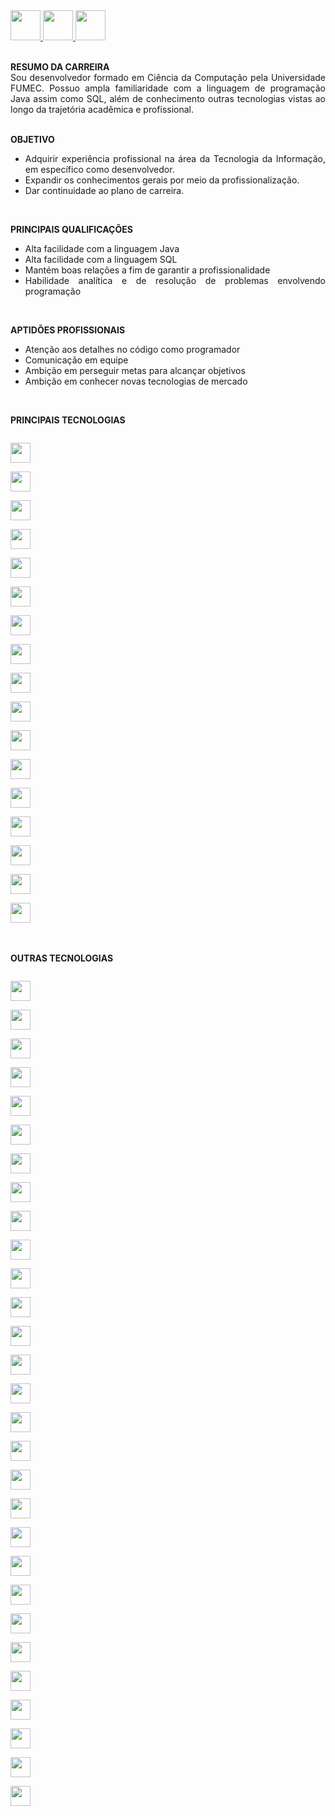 <a href="https://github.com/Edd002">
  <img src="https://cdn-icons-png.flaticon.com/512/733/733609.png" width="48px" height="48px">
</a>

<a href="mailto:edduarddollima@gmail.com">
  <img src="https://cdn-icons.flaticon.com/png/512/3178/premium/3178158.png?token=exp=1647477920~hmac=54cc0debe24e519597f50a9372074dac" width="48px" height="48px">
</a>

<a href="https://www.linkedin.com/in/eduardo-augusto-lima-pereira/">
  <img src="https://cdn-icons-png.flaticon.com/512/1384/1384014.png" width="48px" height="48px">
</a>

<br />
<br />

<div align="justify">
 
**RESUMO DA CARREIRA**
<br />
  Sou desenvolvedor formado em Ciência da Computação pela Universidade FUMEC. Possuo ampla familiaridade com a linguagem de programação Java assim como SQL, além de conhecimento outras tecnologias vistas ao longo da trajetória acadêmica e profissional.
<br /><br />

**OBJETIVO**
  - Adquirir experiência profissional na área da Tecnologia da Informação, em específico como desenvolvedor.
  - Expandir os conhecimentos gerais por meio da profissionalização.
  - Dar continuidade ao plano de carreira.
<br />

**PRINCIPAIS QUALIFICAÇÕES**
  - Alta facilidade com a linguagem Java
  - Alta facilidade com a linguagem SQL
  - Mantém boas relações a fim de garantir a profissionalidade
  - Habilidade analítica e de resolução de problemas envolvendo programação
<br />

**APTIDÕES PROFISSIONAIS**
- Atenção aos detalhes no código como programador
- Comunicação em equipe
- Ambição em perseguir metas para alcançar objetivos
- Ambição em conhecer novas tecnologias de mercado

</div>

<br />

**PRINCIPAIS TECNOLOGIAS**

<code>
<img height="32" src="https://cdn.iconscout.com/icon/free/png-512/java-60-1174953.png">
</code>

<code>
<img height="32" src="https://cdn.iconscout.com/icon/free/png-512/mysql-12-556000.png">
</code>

<code>
<img height="32" src="https://cdn.iconscout.com/icon/free/png-512/github-84-436555.png">
</code>

<code>
<img height="32" src="https://cdn.iconscout.com/icon/free/png-256/eclipse-14-282371.png">
</code>

<code>
<img height="32" src="https://cdn.iconscout.com/icon/free/png-256/spring-16-283031.png">
</code>

<code>
<img height="32" src="https://avatars0.githubusercontent.com/u/7658037?v=3&s=200">
</code>

<code>
<img height="32" src="https://upload.wikimedia.org/wikipedia/commons/thumb/9/9a/Visual_Studio_Code_1.35_icon.svg/512px-Visual_Studio_Code_1.35_icon.svg.png">
</code>

<code>
<img height="32" src="https://cdn.iconscout.com/icon/free/png-256/flutter-2038877-1720090.png">
</code>

<code>
<img height="32" src="https://upload.wikimedia.org/wikipedia/commons/7/7e/Dart-logo.png">
</code>

<code>
<img height="32" src="https://cdn.iconscout.com/icon/free/png-512/html-2752158-2284975.png">
</code>

<code>
<img height="32" src="https://cdn.iconscout.com/icon/free/png-512/css-2749248-2284638.png">
</code>

<code>
<img height="32" src="https://cdn.iconscout.com/icon/free/png-512/javascript-2038874-1720087.png">
</code>

<code>
<img height="32" src="https://cdn.iconscout.com/icon/free/png-256/bootstrap-6-1175203.png">
</code>

<code>
<img height="32" src="https://cdn.iconscout.com/icon/premium/png-256-thumb/json-file-2330566-1950407.png">
</code>

<code>
<img height="32" src="https://static1.smartbear.co/soapui/media/images/stories/homepage/features/soapui-logo.png">
</code>

<code>
<img height="32" src="https://cdn.iconscout.com/icon/free/png-256/linux-21-1174928.png">
</code>

<code>
<img height="32" src="https://cdn.iconscout.com/icon/free/png-256/jira-282222.png">
</code>

<br />
<br />

**OUTRAS TECNOLOGIAS**

<code>
<img height="32" src="https://cdn.iconscout.com/icon/free/png-512/sql-4-190807.png">
</code>

<code>
<img height="32" src="https://cdn.iconscout.com/icon/free/png-512/c-57-1175191.png">
</code>

<code>
<img height="32" src="https://cdn.iconscout.com/icon/free/png-512/c-sharp-2-569585.png">
</code>

<code>
<img height="32" src="https://cdn.iconscout.com/icon/free/png-512/python-2-226051.png">
</code>

<code>
<img height="32" src="https://upload.wikimedia.org/wikipedia/commons/thumb/3/38/Jupyter_logo.svg/207px-Jupyter_logo.svg.png">
</code>

<code>
<img height="32" src="https://upload.wikimedia.org/wikipedia/commons/thumb/d/d5/UML_logo.svg/512px-UML_logo.svg.png">
</code>

<code>
<img height="32" src="https://cdn.iconscout.com/icon/free/png-256/subversion-3521748-2945192.png">
</code>

<code>
<img height="32" src="https://cdn.iconscout.com/icon/free/png-512/nodejs-6-569582.png">
</code>

<code>
<img height="32" src="https://cdn.iconscout.com/icon/free/png-512/angularjs-3-1175272.png">
</code>

<code>
<img height="32" src="https://cdn.iconscout.com/icon/free/png-256/jquery-10-1175155.png">
</code>

<code>
<img height="32" src="https://cdn.iconscout.com/icon/free/png-512/php-27-226042.png">
</code>

<code>
<img height="32" src="https://cdn.iconscout.com/icon/free/png-512/microsoft-office-722717.png">
</code>

<code>
<img height="32" src="https://upload.wikimedia.org/wikipedia/commons/thumb/c/c9/Power_bi_logo_black.svg/512px-Power_bi_logo_black.svg.png">
</code>

<code>
<img height="32" src="https://upload.wikimedia.org/wikipedia/commons/thumb/9/98/Apache_NetBeans_Logo.svg/416px-Apache_NetBeans_Logo.svg.png">
</code>

<code>
<img height="32" src="https://cdn.iconscout.com/icon/free/png-256/tomcat-2-1175085.png">
</code>

<code>
<img height="32" src="https://design.jboss.org/wildfly/logo/final/wildfly_icon_256px.png">
</code>

<code>
<img height="32" src="https://upload.wikimedia.org/wikipedia/commons/thumb/2/2f/Apache-Ant-logo.svg/320px-Apache-Ant-logo.svg.png">
</code>

<code>
<img height="32" src="https://cdn.iconscout.com/icon/free/png-256/ionic-5-1175017.png">
</code>

<code>
<img height="32" src="https://cdn.iconscout.com/icon/free/png-512/typescript-1174965.png">
</code>

<code>
<img height="32" src="https://cdn.iconscout.com/icon/free/png-256/android-247-1175275.png">
</code>

<code>
<img height="32" src="https://cdn.iconscout.com/icon/free/png-256/android-studio-3251591-2724643.png">
</code>

<code>
<img height="32" src="https://cdn.iconscout.com/icon/free/png-256/kotlin-2038873-1720086.png">
</code>

<code>
<img height="32" src="https://cdn.iconscout.com/icon/free/png-256/apple-263-202445.png">
</code>

<code>
<img height="32" src="https://upload.wikimedia.org/wikipedia/en/0/0c/Xcode_icon.png">
</code>

<code>
<img height="32" src="https://cdn.iconscout.com/icon/free/png-256/swift-21-1175088.png">
</code>

<code>
<img height="32" src="https://cdn.iconscout.com/icon/free/png-256/xml-file-2330558-1950399.png">
</code>

<code>
<img height="32" src="https://cdn.iconscout.com/icon/premium/png-256-thumb/miro-3567784-2984008.png">
</code>

<code>
<img height="32" src="https://cdn.iconscout.com/icon/free/png-256/virtualbox-282903.png">
</code>

<code>
<img height="32" src="https://e7.pngegg.com/pngimages/305/131/png-clipart-redmine-installation-issue-tracking-system-project-management-open-source-software-github-logo-project-management.png">
</code>
